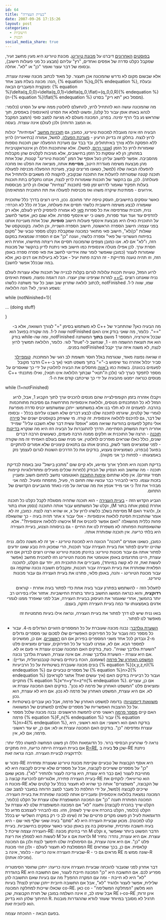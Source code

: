 ```yaml
---
id: 64
title: "בעיית העצירה"
date: 2007-09-26 17:15:26
layout: post
categories: 
  - חישוביות
  - תכנות
social_media_share: true
---
```

<a href="http://www.gadial.net/2007/09/23/turing_machine/">בפוסטים</a> <a href="http://www.gadial.net/2007/09/24/turing_machine_extensions/">האחרונים</a> דיברנו על <a href="http://he.wikipedia.org/wiki/%D7%9E%D7%9B%D7%95%D7%A0%D7%AA_%D7%98%D7%99%D7%95%D7%A8%D7%99%D7%A0%D7%92">מכונת טיורינג</a>. מכונת טיורינג היא מעין מחשב זעיר, שמקבל כקלט סדרה של אפסים ואחדים, "רץ" עליהם (מבצע כל מני פעולות חישוב), ובסופו של דבר עוצר ואומר "כן" או "לא". אחלה.

אלא שבשום מקום לא נדרש שהמכונה אכן תעצור. קל מאוד לכתוב מכונה שאינה עוצרת. הנה: מכונה בעלת מצב אחד, {% equation %}q_0{% endequation %}, ובעלת פונקצית המעברים הבאה: {% equation %}\delta(q_0,0)=\delta(q_0,1)=\delta(q_0,\flat)=(q_0,0,R){% endequation %} (ה-{% equation %}\flat{% endequation %} מסמל כאן "תא ריק" בסרט).

מה שהמכונה עושה הוא להתחיל לרוץ, להתעלם לחלוטין ממה שיש על הסרט (כלומר: לנהוג באותו אופן עבור כל קלט), ופשוט למלא את הסרט (האינסופי) באפסים, תוך שהראש נע בלי הרף ימינה. בפרט, המכונה מעולם לא מגיעה למצב סופי (המצב המקבל או המצב הדוחה) ולכן לעולם אינה עוצרת. בעסה.

הבעיה הזו אינה מוגבלת למכונות טיורינג, כמובן; גם <a href="http://he.wikipedia.org/wiki/%D7%AA%D7%95%D7%9B%D7%A0%D7%99%D7%AA_%D7%9E%D7%97%D7%A9%D7%91">תוכניות מחשב</a> "אמיתיות" יכולות לרוץ לנצח. בחלקן זה בדיוק הרעיון - <a href="http://he.wikipedia.org/wiki/%D7%9E%D7%A2%D7%A8%D7%9B%D7%AA_%D7%94%D7%A4%D7%A2%D7%9C%D7%94">מערכת הפעלה</a>, למשל, אמורה (בתיאוריה) לרוץ ללא הפסקה וללא צורך באיתחולים, ובד בבד עם מערכת ההפעלה ישנן תוכנות נוספות שאמורות לרוץ כל הזמן (<a href="http://he.wikipedia.org/wiki/%D7%90%D7%A0%D7%98%D7%99_%D7%95%D7%99%D7%A8%D7%95%D7%A1">אנטי וירוס</a>, למשל). אלא שהתוכנות הללו הן אינטראקטיביות במהותן; הן לא עוסקות כל הזמן בחישובים, אלא מגיבות לקלטים שהן מקבלות מהסביבה. אפשר לחשוב עליהן כעל אוסף של המון "מכונות טיורינג" קטנות, שכל אחת מהן מבצעת משימה מוגדרת היטב, <strong>מסיימת</strong> אותה, מוציאה את הפלט ואז מחכה להפעלה הבאה שלה (למשל, כשאנו מריצים קובץ, מערכת ההפעלה מכניסה לפעולה תוכנה קטנה שמטרתה להעלות את התוכנה שבקובץ, להקצות לה משאבים ולהתחיל את פעולתה). לכן, גם בהקשר של תוכנות שאמורות לרוץ לנצח, אנחנו נתקלים בתת תוכנות בעלות תפקיד שאמור לדרוש זמן סופי (תוכנות "נצחיות" שכאלו הן לרוב מבוססות אירועים - ממתינות שיקרה משהו ואז מכניסות לפעולה את תת התוכנית המתאימה).

כאשר עוסקים בחישובים, העסק טיפה יותר מחוכם. נכון, היינו רוצים בדרך כלל שתוכנית שאמורה לבצע משימה חישובית כלשהי תסיים את פעולתה, אבל זה כלל לא הכרחי: נניח, תוכנית שמדפיסה את כל ספרות <a href="http://he.wikipedia.org/wiki/%D7%A4%D7%90%D7%99">פאי</a> לא אמורה להפסיק לרוץ לעולם, אלא רק להדפיס עוד ועוד ועוד ספרות, פשוט כי יש אינסוף ספרות. אלא שגם כאן, אפשר לחשוב על התוכנית כאילו היא מבצעת אינסוף פעולות חישוב <strong>סופיות</strong>, שכל אחת מעניינת אותנו בפני עצמה: חישוב הספרה הראשונה, חישוב הספרה השנייה, וכן הלאה. בקונטקסט של שאלות "כן/לא", חישוב פאי מתואר כמכונה שמקבלת כקלט מספר טבעי של "מקום בפיתוח העשרוני של פאי" וספרה כלשהי, ועונה "כן" אם זו הספרה שנמצאת במקום הזה, ו"לא" אם לא. אנו כמובן מצפים שהמכונה תסיים את ריצתה מתישהו, אחרת היא חסרת ערך. לכן אפילו מטלה אינסופית כמו חישוב פאי ניתנת לדיון בהקשר של מכונות שאמורות לעצור (כמובן שאפשר לומר שזה אידיוטי לחשב את פאי ספרה ספרה באופן הזה, וזו תהיה טענה מדוייקת - זה הרבה פחות יעיל - אבל לא ביעילות אנו דנים כאן, אלא במה שבכלל אפשר לחשב).

לרוע המזל, טעויות תכנות עלולות לגרום בקלות לבנייה של תוכנות שלא עוצרות לעולם למרות שציפינו שהן יעצרו. הנה דוגמה נפוצה, משפת האימים <a href="http://he.wikipedia.org/wiki/%2B%2BC">++C</a>. נניח שאנחנו רוצים לכתוב לולאה שתרוץ שוב ושוב כל עוד משתנה כלשהו, notFinished שמו, שווה ל-1. נשמע הגיוני, לא? הנה הלולאה:
<p dir="ltr">while (notNinished=1){</p>
<p dir="ltr">... (doing stuff)</p>
<p dir="ltr">}</p>
<p dir="rtl">מה הבעיה כאן? שהתחביר של ++C לא משתמש בסימן "=" לצורך השוואה, אלא ב-"==". כלומר, מה שאני בודק אינו האם notFinished שווה ל-1. מה שקורה בפועל הוא שבכל איטרציה, המספר 1 מושם <strong>בתוך</strong> המשתנה notFinished, ומה שה-while בודק הוא את תוצאת ההשמה הזו - 1, שנחשב ל-"true" לוגי. כלומר, הלולאה תמשיך לרוץ לנצח, לא משנה איזה ערך יקבל notFinished בפנים.</p>
<p dir="rtl">זו שגיאה נפוצה מאוד, שנגרמת בגלל חוסר תשומת לב רגעי של המתכנת. <a href="http://he.wikipedia.org/wiki/%D7%A7%D7%95%D7%9E%D7%A4%D7%99%D7%99%D7%9C%D7%A8">קומפיילר</a> סביר יכלול אזהרה נגד שימוש ב-"=" בתוך משפט תנאי (אך ב-++C הדבר מקובל לפעמים בכוונה). בשפות כמו <a href="http://he.wikipedia.org/wiki/Java">ג'אווה</a> מחסלים את הבעיה לחלוטין על ידי כך שאוסרים על מספר לתפקד כערך לוגי (ולכן ה"תנאי" שבתוך הלולאה אינו תנאי), ואילו מתכנתי ++C מנוסים כנראה יימנעו מהבעיה על ידי כך שייכתבו קודם את ה-1:</p>
<p dir="ltr">while (1=notFinished)</p>
<p dir="rtl">ויקבלו אזהרה בזמן הקומפילצייה שהם מנסים להכניס ערך לתוך הקבוע 1, אבל, לרוע המזל לא כל המתכנתים מנוסים, ולולאות אינסופיות מתרחשות גם מסיבות מתוחכמות בהרבה. לפעמים זה לא תלוי בנו אלא במשתמש: ייתכן שמשתמש יכניס סדרה מופרעת לגמרי של קלטים, שיגרמו לתוכנה שלנו לבצע דברים שלא חשבנו עליהם בכלל - ובסופו של דבר, גם להיכנס ללולאה אינסופית. זה קורה. מי ששיחק בקווסטים ישנים של <a href="http://he.wikipedia.org/wiki/Sierra">סיירה</a> אולי נתקל לפעמים בהודעת שגיאה מסוג "אופס! עשית דבר שלא חשבנו עליו!" שמייד אחריה ריצת המשחק הסתיימה. הדרך להתגברות על הבעיה הזו היא מה שנקרא <a href="http://he.wikipedia.org/wiki/%D7%91%D7%93%D7%99%D7%A7%D7%95%D7%AA_%D7%AA%D7%95%D7%9B%D7%A0%D7%94">בדיקות תוכנה</a> - הרצה של התוכנית או חלקים ממנה הרבה פעמים, כשעושים הרבה דברים שונים, כולל כאלו שנראים מופרכים לחלוטין. אני מניח שגם בעולם האמיתי זה מה שקורה - לפני שמוציאים מוצר לשוק, בוחנים אותו גם בתנאים קיצוניים שלא אמורים להתקיים בפועל (ובפרט, כשמוציאים צעצוע, בודקים את כל הדרכים השונות לגרום לעצמך נזק באמצעותו - לפחות כך אני מקווה).</p>
<p dir="rtl">בדיקת תוכנה היא תהליך ארוך ומייגע, ולא קיים שום "מתכון בישול" טוב באמת לבדיקת תוכנה - מה שחשוב הוא הנסיון של הבודק (למרות שכלים מועילים ומתודולוגיות קיימות תמיד עוזרים). אין פלא שתחום <a href="http://he.wikipedia.org/wiki/%D7%90%D7%99%D7%9E%D7%95%D7%AA_%D7%AA%D7%95%D7%9B%D7%A0%D7%94">אימות התוכנה</a> האוטומטי נחשב לתחום חשוב ומעניין בזכות עצמו. כדאי להבהיר כבר עכשיו שזה תחום חי, פעיל, מתפתח ומועיל. למה אני מבהיר את זה? כי אני מייד אנפץ את מה שנראה על פניו כאחד מהגביעים הקדושים של התחום.</p>
<p dir="rtl">הגביע הקדוש הזה - <a href="http://he.wikipedia.org/wiki/%D7%91%D7%A2%D7%99%D7%99%D7%AA_%D7%94%D7%A2%D7%A6%D7%99%D7%A8%D7%94">בעיית העצירה</a> - הוא תוכנה שתהיה מסוגלת לקבל כקלט כל תוכנה אחרת (נסמן אותה בתור M), וקלט של המשתמש עבור אותה התוכנה (נסמן אותו בתור x), ולהגיד האם M מסיימת בשלב כלשהו לרוץ על x, או שהיא רצה לנצח. כמובן, זה לא אומר שהתוכנית חסינת לולאות אינסופיות - אולי עבור x אחר תהיה בעיה - כך שהשאלה פחות כללית מהשאלה "האם אפשר להכניס את M איכשהו ללולאה אינסופית?". אלא שהשאפתנות הפחותה לא משפרת לנו את החיים - גם בניסוחה הצנוע, בעיית העצירה היא בלתי כריעה. אין תוכנה שפותרת אותה.</p>
<p dir="rtl">כמובן, כשאנו אומרים "תוכנה" הכוונה היא למכונת טיורינג - אך זה לא משנה כלום. נניח שהיינו יודעים לפתור את בעיית העצירה עבור תוכנות, הרי שמכאן היה נובע שאנו יודעים לפתור אותה גם עבור מכונות טיורינג: בהינתן מכונת טיורינג שהיינו רוצים לבדוק אם היא עוצרת, היינו מתרגמים באופן אוטומטי את מכונת הטיורינג הזו לתוכנית מחשב (אפשר לעשות זאת, זה לא קשה במיוחד), מעבירים את התוכנית הזו, יחד עם הקלט, לתוכנה הפלאית שפותרת את בעיית העצירה עבור תוכנות, ומקבלים תשובה נכונה שתקפה גם עבור מכונת הטיורינג - והנה, באופן פלאי, פתרנו את בעיית העצירה גם עבור מכונות טיורינג.</p>
<p dir="rtl">לתעלול הזה - להשתמש בפתרון עבור בעיה אחת כדי לפתור בעיה אחרת - קוראים <strong>רדוקציה</strong>, והוא כנראה המושג החשוב ביותר בתורת החישוביות. אחזור אליו בפירוט רב יותר בהמשך, אחרי שאגמור את העיסוק בבעיית העצירה, אבל לפני שאפרד ממנו לגמרי אדגים באמצעותו עד כמה בעיית העצירה חזקה, בעצם.</p>
<p dir="rtl">בואו נניח שיש לנו דרך לפתור את בעיית העצירה, ונראה אילו בעיות מתמטיות זה מאפשר לנו לפתור.</p>

<ul>
	<li><a href="http://he.wikipedia.org/wiki/%D7%94%D7%A9%D7%A2%D7%A8%D7%AA_%D7%92%D7%95%D7%9C%D7%93%D7%91%D7%9A">השערת גולדבך</a>: נבנה מכונה שעוברת על כל המספרים הזוגיים הגדולים מ-4. עבור כל מספר כזה נעבור על כל הפירוקים האפשריים שלו לסכום שני מספרים גדולים מ-2 ונבדוק לכל אחד משני המספרים בפירוק אם הם <a href="http://he.wikipedia.org/wiki/%D7%9E%D7%A1%D7%A4%D7%A8_%D7%A8%D7%90%D7%A9%D7%95%D7%A0%D7%99">ראשוניים</a>. אם כן, ממשיכים למספר הבא. אם לא, וגמרנו לעבור על כל הפירוקים, עוצרים ומוציאים פלט "השערת גולדבך שגויה". כעת, בודקים האם המכונה שבנינו עוצרת אי פעם או לא. אם היא עוצרת - השערת גולדבך שגויה. אם אינה עוצרת, השערת גולדבך נכונה.</li>
	<li><a href="http://he.wikipedia.org/wiki/%D7%94%D7%9E%D7%A9%D7%A4%D7%98_%D7%94%D7%90%D7%97%D7%A8%D7%95%D7%9F_%D7%A9%D7%9C_%D7%A4%D7%A8%D7%9E%D7%94">המשפט האחרון של פרמה</a> (שאמנם, הוכח בינתיים בשיטה קונבנציונלית, ועדיין): בונים מכונה שעוברת בשיטתיות על כל הרביעיות {% equation %}(x,y,z,n){% endequation %} של מספרים טבעיים עם {% equation %}n&gt;2{% endequation %} (איך עושים זאת? אתגר לקוראים) ועבור כל רביעייה בודקים האם מתקיים {% equation %}x^n+y^n=z^n{% endequation %}. אם כן, עוצרים ומוציאים פלט "המשפט האחרון של פרמה לא נכון". בודקים האם המכונה עוצרת או לא. אם היא עוצרת, המשפט האחרון של פרמה לא נכון. אם היא לא עוצרת, הוא נכון.</li>
	<li><a href="http://he.wikipedia.org/wiki/%D7%9E%D7%A9%D7%95%D7%95%D7%90%D7%94_%D7%93%D7%99%D7%95%D7%A4%D7%A0%D7%98%D7%99%D7%AA">משוואות דיופנטיות</a>: בדומה למשפט האחרון של פרמה, אבל כאן עוברים בשיטתיות על כל ההצבות האפשריות של מספרים שלמים למשתנים של המשוואה.</li>
	<li>האם קיים <a href="http://he.wikipedia.org/wiki/%D7%9E%D7%A1%D7%A4%D7%A8_%D7%A4%D7%A8%D7%9E%D7%94">מספר פרמה</a> ראשוני פרט לחמשת הראשונים: נבנה מכונה שלכל מספר פרמה {% equation %}F_n{% endequation %} עבור {% equation %}n&gt;4{% endequation %}, בודקת האם הוא ראשוני: אם הוא ראשוני, היא עוצרת ומדפיסה "כן". בודקים האם המכונה עוצרת או לא: אם כן, יש עוד ראשוני פרמה; אם לא, אין.</li>
</ul>
נראה לי שהרעיון הבסיסי ברור. כל הדוגמאות הללו הן פשוט המחשה למשהו כללי יותר: אם בעיית העצירה הייתה כריעה, היה מתקיים <a href="http://www.gadial.net/2007/09/18/r_and_re/">R=RE</a>, שכן <strong>כל</strong> בעיה ב-RE ניתנת לרדוקציה לבעיית העצירה. הבה ונראה זאת:

נזכור ש-RE היא אוסף הקבוצות של טבעיים שקיימת מכונת טיורינג שעוצרת ומחזירה "כן" על מספרים ששייכים לקבוצה, אבל על מספרים שלא שייכים לקבוצה היא לא מחוייבת לעצור (אם כבר היא עוצרת, היא צריכה לעצור ולהחזיר "לא"). מכאן שאם בעיית העצירה פתירה, אלגוריתם להכרעת קבוצה ב-RE הוא טריוויאלי: לוקחים את מכונת ה-RE של הקבוצה, "משפצרים" אותה כך שהיא לא תעצור בכלל על קלטים שלא שייכים לקבוצה (למשל, על ידי החלפת כל מעבר למצב הדוחה במעבר למצב שבו המכונה נמצאת בלולאה אינסופית) ומעבירים אותה למכונה שפותרת את בעיית העצירה. המכונה הפותרת תענה "כן" אם המכונה המשופצרת שלנו עוצרת על הקלט (כלומר, הקלט שייך בהכרח לקבוצה) ותענה "לא" אם המכונה המשופצרת שלנו לא עוצרת על הקלט (כלומר, הקלט בהכרח אינו שייך לשפה), וזהו. נסו להבהיר לעצמכם מדוע כל הדוגמאות לעיל הן פשוט מקרים פרטיים של זה (שימו לב כי רק במקרה השלישי יש בכלל קלט למכונה). מכאן שבעיית העצירה היא לא "סתם" בעיה שאני שלף מאי שם - היא בעיה חשובה ומרכזית, שהעיסוק בה צץ באופן טבעי כאשר עוסקים בחישוביות.
בעיית העצירה עצמה שייכת ל-RE: הרי בהינתן מכונה M וקלט x, הדבר הפשוט ביותר שאפשר לעשות הוא לסמלץ את ריצת M על x ולראות אם M עוצרת. אם היא עוצרת, נהדר: נחזיר פלט "כן". אם היא אינה עוצרת, גם הסימולציה שלנו תימשך לנצח ולכן גם המכונה המסמלצת לא תעצור לעולם - ולכן זוהי מכונת RE קלאסית. אם כן, בכך שמראים שבעיית העצירה אינה כריעה - כלומר, אינה ב-R - מראים גם כי RE שונה ממש מ-R (ומכילה אותה).

דבר אחרון לפני שנעבור להוכחה שבעיית העצירה אינה כריעה: ייתכן שחוסר הסימטריה בהגדרת RE מפריע לכם. אם התשובה היא "כן" המכונה חייבת לעצור, ואם התשובה היא "לא" היא לא חייבת - ומה עם המקרה ההפוך? מה עם בעיות שאם התשובה להן שלילית, אפשר לעצור ולהגיד "לא", אבל אם התשובה חיובית ייתכן שנרוץ לנצח? בעיות שכאלו שייכות למחלקה המכונה co-RE. כאן co הוא מלשון "המחלקה המשלימה" - אבל שימו לב, זו אינה השלמה במובן של תורת הקבוצות, שכן RE ו-co-RE אינן זרות; החיתוך שלהן הוא בדיוק R. תרגיל לא מסובך במיוחד שעוזר לוודא שההגדרות מובנות הוא להוכיח זאת.

בפעם הבאה - ההוכחה עצמה.
<p dir="rtl">&nbsp;</p>
<p dir="rtl">&nbsp;</p>
